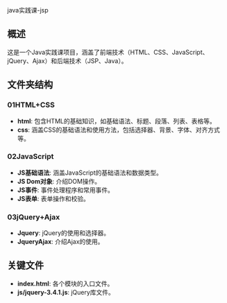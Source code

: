 java实践课-jsp

## 概述
这是一个Java实践课项目，涵盖了前端技术（HTML、CSS、JavaScript、jQuery、Ajax）和后端技术（JSP、Java）。

## 文件夹结构

### 01HTML+CSS
- **html**: 包含HTML的基础知识，如基础语法、标题、段落、列表、表格等。
- **css**: 涵盖CSS的基础语法和使用方法，包括选择器、背景、字体、对齐方式等。

### 02JavaScript
- **JS基础语法**: 涵盖JavaScript的基础语法和数据类型。
- **JS Dom对象**: 介绍DOM操作。
- **JS事件**: 事件处理程序和常用事件。
- **JS表单**: 表单操作和校验。

### 03jQuery+Ajax
- **Jquery**: jQuery的使用和选择器。
- **JqueryAjax**: 介绍Ajax的使用。

## 关键文件
- **index.html**: 各个模块的入口文件。
- **js/jquery-3.4.1.js**: jQuery库文件。
